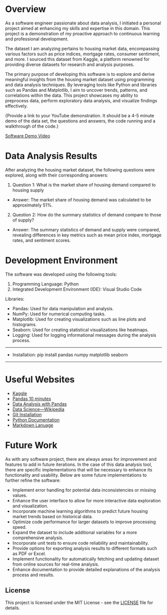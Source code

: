 # Overview

As a software engineer passionate about data analysis, I initiated a personal project aimed at enhancing my skills and expertise in this domain. This project is a demonstration of my proactive approach to continuous learning and professional development.

The dataset I am analyzing pertains to housing market data, encompassing various factors such as price indices, mortgage rates, consumer sentiment, and more. I sourced this dataset from Kaggle, a platform renowned for providing diverse datasets for research and analysis purposes.

The primary purpose of developing this software is to explore and derive meaningful insights from the housing market dataset using programming and data analysis techniques. By leveraging tools like Python and libraries such as Pandas and Matplotlib, I aim to uncover trends, patterns, and correlations within the data. This project showcases my ability to preprocess data, perform exploratory data analysis, and visualize findings effectively.

{Provide a link to your YouTube demonstration.  It should be a 4-5 minute demo of the data set, the questions and answers, the code running and a walkthrough of the code.}

[Software Demo Video](http://youtube.link.goes.here)

# Data Analysis Results

After analyzing the housing market dataset, the following questions were explored, along with their corresponding answers:
1. Question 1: What is the market share of housing demand compared to housing supply
* Answer: The market share of housing demand was calculated to be approximately 51%.
2. Question 2: How do the summary statistics of demand compare to those of supply?
* Answer: The summary statistics of demand and supply were compared, revealing differences in key metrics such as mean price index, mortgage rates, and sentiment scores.

# Development Environment

The software was developed using the following tools:
1. Programming Language: Python
2. Integrated Development Environment (IDE): Visual Studio Code

Libraries:
* Pandas: Used for data manipulation and analysis.
* NumPy: Used for numerical computing tasks.
* Matplotlib: Used for creating visualizations such as line plots and histograms.
* Seaborn: Used for creating statistical visualizations like heatmaps.
* Logging: Used for logging informational messages during the analysis process.
-----------------------------------------------
* Installation: pip install pandas numpy matplotlib seaborn
-----------------------------------------------


# Useful Websites

* [Kaggle](hhttps://www.kaggle.com/)
* [Pandas 10 minutes](https://pandas.pydata.org/docs/user_guide/10min.html#min)
* [Data Analysis with Pandas](https://www.kaggle.com/kashnitsky/topic-1-exploratory-data-analysis-with-pandas)
* [Data Science—Wikipedia](https://en.wikipedia.org/wiki/Data_science)
* [Git Installation](https://git-scm.com/download)
* [Python Documentation](https://docs.python.org/3/)
* [Markdown Lanuage](https://www.markdownguide.org/cheat-sheet/)

# Future Work

As with any software project, there are always areas for improvement and features to add in future iterations. In the case of this data analysis tool, there are specific implementations that will be necessary to enhance its functionality and usability. Below are some future implementations to further refine the software:
* Implement error handling for potential data inconsistencies or missing values.
* Enhance the user interface to allow for more interactive data exploration and visualization.
* Incorporate machine learning algorithms to predict future housing market trends based on historical data.
* Optimize code performance for larger datasets to improve processing speed.
* Expand the dataset to include additional variables for a more comprehensive analysis.
* Incorporate unit tests to ensure code reliability and maintainability.
* Provide options for exporting analysis results to different formats such as PDF or Excel.
* Implement functionality for automatically fetching and updating dataset from online sources for real-time analysis.
* Enhance documentation to provide detailed explanations of the analysis process and results.

## License

This project is licensed under the MIT License - see the [LICENSE](docs/LICENSE) file for details.